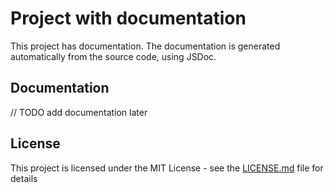 # Project with documentation

This project has documentation. The documentation is generated automatically from the source code, using JSDoc.

## Documentation

// TODO add documentation later

## License

This project is licensed under the MIT License - see the [LICENSE.md](LICENSE.md) file for details
